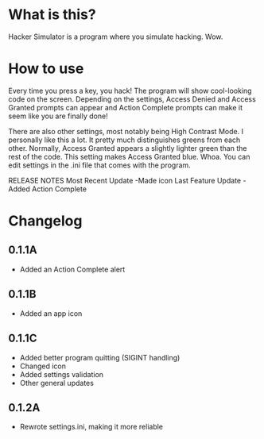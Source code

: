 # What is this?

Hacker Simulator is a program where you simulate hacking. Wow.

# How to use

Every time you press a key, you hack! The program will show cool-looking code on the screen. Depending on the settings, Access Denied and Access Granted prompts can appear and Action Complete prompts can make it seem like you are finally done!

There are also other settings, most notably being High Contrast Mode. I personally like this a lot. It pretty much distinguishes greens from each other. Normally, Access Granted appears a slightly lighter green than the rest of the code. This setting makes Access Granted blue. Whoa. You can edit settings in the .ini file that comes with the program.

RELEASE NOTES
Most Recent Update
-Made icon
Last Feature Update
-Added Action Complete

# Changelog

## 0.1.1A

- Added an Action Complete alert

## 0.1.1B

- Added an app icon

## 0.1.1C

- Added better program quitting (SIGINT handling)
- Changed icon
- Added settings validation
- Other general updates

## 0.1.2A

- Rewrote settings.ini, making it more reliable